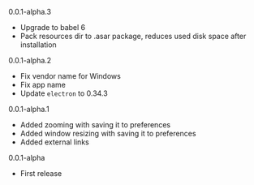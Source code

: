 0.0.1-alpha.3
- Upgrade to babel 6
- Pack resources dir to .asar package, reduces used disk space after installation

0.0.1-alpha.2
- Fix vendor name for Windows
- Fix app name
- Update `electron` to 0.34.3

0.0.1-alpha.1
- Added zooming with saving it to preferences
- Added window resizing with saving it to preferences
- Added external links

0.0.1-alpha
- First release
